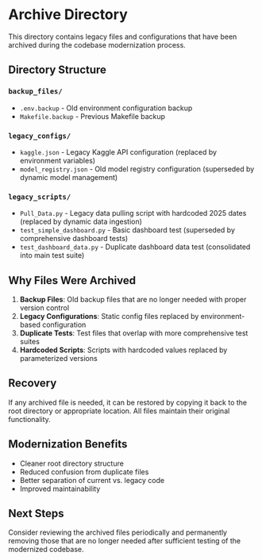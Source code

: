 # Archive Directory

This directory contains legacy files and configurations that have been archived during the codebase modernization process.

## Directory Structure

### `backup_files/`
- `.env.backup` - Old environment configuration backup
- `Makefile.backup` - Previous Makefile backup

### `legacy_configs/`
- `kaggle.json` - Legacy Kaggle API configuration (replaced by environment variables)
- `model_registry.json` - Old model registry configuration (superseded by dynamic model management)

### `legacy_scripts/`
- `Pull_Data.py` - Legacy data pulling script with hardcoded 2025 dates (replaced by dynamic data ingestion)
- `test_simple_dashboard.py` - Basic dashboard test (superseded by comprehensive dashboard tests)
- `test_dashboard_data.py` - Duplicate dashboard data test (consolidated into main test suite)

## Why Files Were Archived

1. **Backup Files**: Old backup files that are no longer needed with proper version control
2. **Legacy Configurations**: Static config files replaced by environment-based configuration
3. **Duplicate Tests**: Test files that overlap with more comprehensive test suites
4. **Hardcoded Scripts**: Scripts with hardcoded values replaced by parameterized versions

## Recovery

If any archived file is needed, it can be restored by copying it back to the root directory or appropriate location. All files maintain their original functionality.

## Modernization Benefits

- Cleaner root directory structure
- Reduced confusion from duplicate files
- Better separation of current vs. legacy code
- Improved maintainability

## Next Steps

Consider reviewing the archived files periodically and permanently removing those that are no longer needed after sufficient testing of the modernized codebase.
